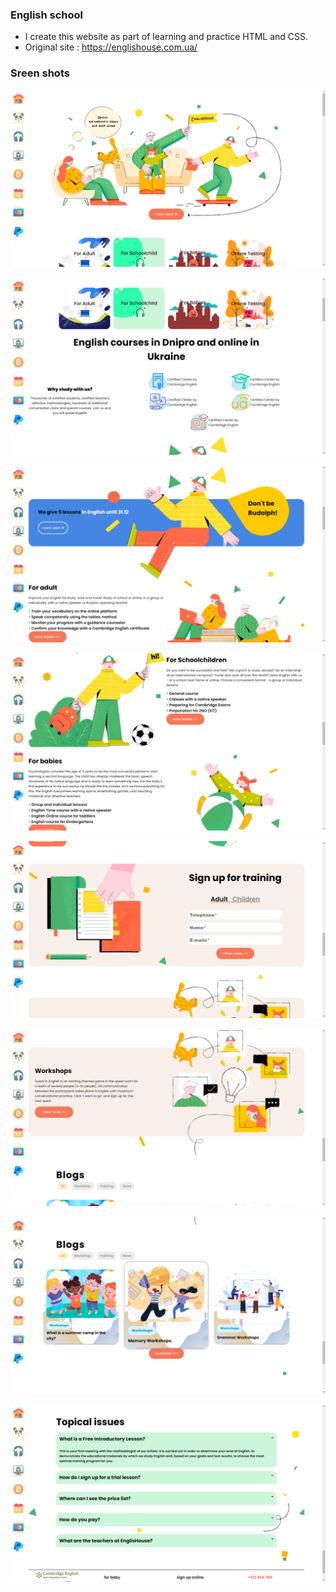 ### English school
* I create this website as part of learning and practice HTML and CSS.
* Original site : https://englishouse.com.ua/

### Sreen shots
![](ss1.png)<br>

![](ss2.png)<br>

![](ss3.png)<br>

![](ss4.png)<br>

![](ss5.png)<br>

![](ss6.png)<br>

![](ss7.png)<br>

![](ss8.png)<br>